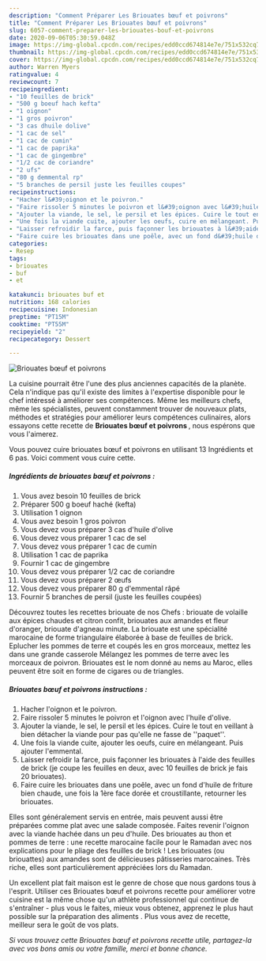```yaml
---
description: "Comment Préparer Les Briouates bœuf et poivrons"
title: "Comment Préparer Les Briouates bœuf et poivrons"
slug: 6057-comment-preparer-les-briouates-bouf-et-poivrons
date: 2020-09-06T05:30:59.048Z
image: https://img-global.cpcdn.com/recipes/edd0ccd674814e7e/751x532cq70/briouates-boeuf-et-poivrons-photo-principale-de-la-recette.jpg
thumbnail: https://img-global.cpcdn.com/recipes/edd0ccd674814e7e/751x532cq70/briouates-boeuf-et-poivrons-photo-principale-de-la-recette.jpg
cover: https://img-global.cpcdn.com/recipes/edd0ccd674814e7e/751x532cq70/briouates-boeuf-et-poivrons-photo-principale-de-la-recette.jpg
author: Warren Myers
ratingvalue: 4
reviewcount: 7
recipeingredient:
- "10 feuilles de brick"
- "500 g boeuf hach kefta"
- "1 oignon"
- "1 gros poivron"
- "3 cas dhuile dolive"
- "1 cac de sel"
- "1 cac de cumin"
- "1 cac de paprika"
- "1 cac de gingembre"
- "1/2 cac de coriandre"
- "2 ufs"
- "80 g demmental rp"
- "5 branches de persil juste les feuilles coupes"
recipeinstructions:
- "Hacher l&#39;oignon et le poivron."
- "Faire rissoler 5 minutes le poivron et l&#39;oignon avec l&#39;huile d&#39;olive."
- "Ajouter la viande, le sel, le persil et les épices. Cuire le tout en veillant à bien détacher la viande pour pas qu&#39;elle ne fasse de &#39;&#39;paquet&#39;&#39;."
- "Une fois la viande cuite, ajouter les oeufs, cuire en mélangeant. Puis ajouter l&#39;emmental."
- "Laisser refroidir la farce, puis façonner les briouates à l&#39;aide des feuilles de brick (je coupe les feuilles en deux, avec 10 feuilles de brick je fais 20 briouates)."
- "Faire cuire les briouates dans une poêle, avec un fond d&#39;huile de friture bien chaude, une fois la 1ère face dorée et croustillante, retourner les briouates."
categories:
- Resep
tags:
- briouates
- buf
- et

katakunci: briouates buf et 
nutrition: 168 calories
recipecuisine: Indonesian
preptime: "PT15M"
cooktime: "PT55M"
recipeyield: "2"
recipecategory: Dessert

---
```



![Briouates bœuf et poivrons](https://img-global.cpcdn.com/recipes/edd0ccd674814e7e/751x532cq70/briouates-boeuf-et-poivrons-photo-principale-de-la-recette.jpg)

La cuisine pourrait être l'une des plus anciennes capacités de la planète. Cela n'indique pas qu'il existe des limites à l'expertise disponible pour le chef intéressé à améliorer ses compétences. Même les meilleurs chefs, même les spécialistes, peuvent constamment trouver de nouveaux plats, méthodes et stratégies pour améliorer leurs compétences culinaires, alors essayons cette recette de <strong> Briouates bœuf et poivrons </strong>, nous espérons que vous l'aimerez.

<!--inarticleads1-->

Vous pouvez cuire briouates bœuf et poivrons en utilisant 13 Ingrédients et 6 pas. Voici comment vous cuire cette.

##### Ingrédients de briouates bœuf et poivrons :

1. Vous avez besoin 10 feuilles de brick
1. Préparer 500 g boeuf haché (kefta)
1. Utilisation 1 oignon
1. Vous avez besoin 1 gros poivron
1. Vous devez vous préparer 3 cas d&#39;huile d&#39;olive
1. Vous devez vous préparer 1 cac de sel
1. Vous devez vous préparer 1 cac de cumin
1. Utilisation 1 cac de paprika
1. Fournir 1 cac de gingembre
1. Vous devez vous préparer 1/2 cac de coriandre
1. Vous devez vous préparer 2 œufs
1. Vous devez vous préparer 80 g d&#39;emmental râpé
1. Fournir 5 branches de persil (juste les feuilles coupées)


Découvrez toutes les recettes briouate de nos Chefs : briouate de volaille aux épices chaudes et citron confit, briouates aux amandes et fleur d&#39;oranger, briouate d&#39;agneau minute. La briouate est une spécialité marocaine de forme triangulaire élaborée à base de feuilles de brick. Eplucher les pommes de terre et coupés les en gros morceaux, mettez les dans une grande casserole Mélangez les pommes de terre avec les morceaux de poivron. Briouates est le nom donné au nems au Maroc, elles peuvent être soit en forme de cigares ou de triangles. 

<!--inarticleads2-->

##### Briouates bœuf et poivrons instructions :

1. Hacher l&#39;oignon et le poivron.
1. Faire rissoler 5 minutes le poivron et l&#39;oignon avec l&#39;huile d&#39;olive.
1. Ajouter la viande, le sel, le persil et les épices. Cuire le tout en veillant à bien détacher la viande pour pas qu&#39;elle ne fasse de &#39;&#39;paquet&#39;&#39;.
1. Une fois la viande cuite, ajouter les oeufs, cuire en mélangeant. Puis ajouter l&#39;emmental.
1. Laisser refroidir la farce, puis façonner les briouates à l&#39;aide des feuilles de brick (je coupe les feuilles en deux, avec 10 feuilles de brick je fais 20 briouates).
1. Faire cuire les briouates dans une poêle, avec un fond d&#39;huile de friture bien chaude, une fois la 1ère face dorée et croustillante, retourner les briouates.


Elles sont généralement servis en entrée, mais peuvent aussi être préparées comme plat avec une salade composée. Faites revenir l&#39;oignon avec la viande hachée dans un peu d&#39;huile. Des briouates au thon et pommes de terre : une recette marocaine facile pour le Ramadan avec nos explications pour le pliage des feuilles de brick ! Les briouates (ou briouattes) aux amandes sont de délicieuses pâtisseries marocaines. Très riche, elles sont particulièrement appréciées lors du Ramadan. 

<!--inarticleads1-->

<p>
Un excellent plat fait maison est le genre de chose que nous gardons tous à l'esprit. Utiliser ces Briouates bœuf et poivrons recette pour améliorer votre cuisine est la même chose qu'un athlète professionnel qui continue de s'entraîner - plus vous le faites, mieux vous obtenez, apprenez le plus haut possible sur la préparation des aliments . Plus vous avez de recette, meilleur sera le goût de vos plats.
</p>

<p>
<i>Si vous trouvez cette Briouates bœuf et poivrons recette utile, partagez-la avec vos bons amis ou votre famille, merci et bonne chance.</i>
</p>
